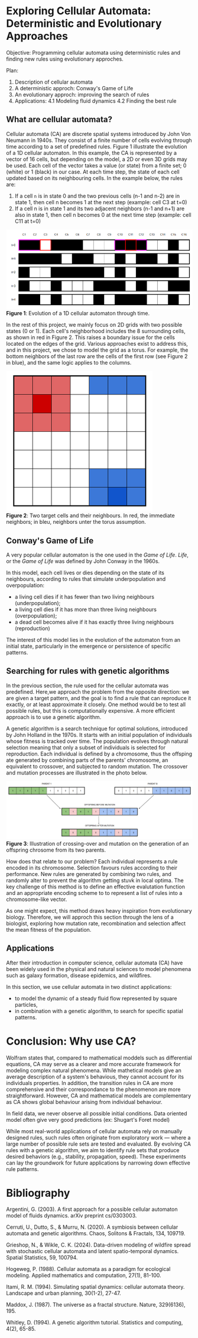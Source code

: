 # Exploring Cellular Automata: Deterministic and Evolutionary Approaches

Objective: Programming cellular automata using deterministic rules and finding new rules using evolutionary approches. 

Plan:
1. Description of cellular automata
2. A deterministic approch: Conway's Game of Life
3. An evolutionary approch: improving the search of rules
4. Applications:
    4.1 Modeling fluid dynamics
    4.2 Finding the best rule



## What are cellular automata?

Cellular automata (CA) are discrete spatial systems introduced by John Von Neumann in 1940s. They consist of a finite number of cells evolving through time according to a set of predefined rules. Figure 1 illustrate the evolution of a 1D cellular automaton. In this example, the CA is represented by a vector of 16 cells, but depending on the model, a 2D or even 3D grids may be used. Each cell of the vector takes a value (or state) from a finite set; 0 (white) or 1 (black) in our case. At each time step, the state of each cell updated based on its neighbouring cells. In the example below, the rules are:
1. If a cell `n` is in state 0 and the two previous cells (n-1 and n-2) are in state 1, then cell n becomes 1 at the next step (example: cell C3 at t=0)
2. If a cell n is in state 1 and its two adjacent neighbors (n-1 and n+1) are also in state 1, then cell n becomes 0 at the next time step (example: cell C11 at t=0)

![Figure 1: Evolution of a 1D cellular automaton through time.](Figure/1D_CellularAutomaton.png) <br>
**Figure 1**: Evolution of a 1D cellular automaton through time.

In the rest of this project, we mainly focus on 2D grids with two possible states (0 or 1). Each cell's neighborhood includes the 8 surrounding cells, as shown in red in Figure 2. This raises a boundary issue for the cells located on the edges of the grid. Various approaches exist to address this, and in this project, we chose to model the grid as a torus. For example, the bottom neighbors of the last row are the cells of the first row (see Figure 2 in blue), and the same logic applies to the columns.

![Figure 2: Two target cells and their neighbours.](Figure/2D_torus_CellularAutomaton.png) <br>
**Figure 2**: Two target cells and their neighbours. In red, the immediate neighbors; in bleu, neighbors unter the torus assumption.


## Conway's Game of Life

A very popular cellular automaton is the one used in the *Game of Life*. *Life*, or the *Game of Life* was defined by John Conway in the 1960s. 

In this model, each cell lives or dies depending on the state of its neighbours, according to rules that simulate underpopulation and overpopulation:
- a living cell dies if it has fewer than two living neighbours (underpopulation);
- a living cell dies if it has more than three living neighbours (overpopulation);
- a dead cell becomes alive if it has exactly three living neighbours (reproduction)

The interest of this model lies in the evolution of the automaton from an initial state, particularly in the emergence or persistence of specific patterns.


## Searching for rules with genetic algorithms

In the previous section, the rule used for the cellular automata was predefined. Here,we approach the problem from the opposite direction: we are given a target pattern, and the goal is to find a rule that can reproduce it exactly, or at least approximate it closely. One method would be to test all possible rules, but this is computationally expensive. A more efficient approach is to use a genetic algorithm.

A genetic algorithm is a search technique for optimal solutions, introduced by John Holland in the 1970s. It starts with an initial population of individuals whose fitness is tracked over time. The population evolves through natural selection meaning that only a subset of individuals is selected for reproduction. Each individual is defined by a chromosome, thus the offsping ate generated by combining parts of the parents' chromosome, an equivalent to crossover, and subjected to random mutation. The crossover and mutation processes are illustrated in the photo below.

![Figure 3: Illustration of crossing-over and mutation on the generation of an offspring chrosome from its two parents](Figure/GeneticAlgorithm_CrossoverMutation.png)
**Figure 3**: Illustration of crossing-over and mutation on the generation of an offspring chrosome from its two parents.

How does that relate to our problem? Each individual represents a rule encoded in its chromosome. Selection favours rules according to their performance. New rules are generated by combining two rules, and randomly alter to prevent the algorithm getting stuvk in local optima. The key challenge of this method is to define an effective evalutation function and an appropriate encoding scheme to to represent a list of rules into a chromosome-like vector.

As one might expect, this method draws heavy inspiration from evolutionary biology. Therefore, we will approch this section through the lens of a biologist, exploring how mutation rate, recombination and selection affect the mean fitness of the population.


## Applications
After their introduction in computer science, cellular automata (CA) have been widely used in the physical and natural sciences to model phenomena such as galaxy formation, disease epidemics, and wildfires.

In this section, we use cellular automata in two distinct applications:
- to model the dynamic of a steady fluid flow represented by square particles,
- in combination with a genetic algorithm, to search for specific spatial patterns.


# Conclusion: Why use CA?
Wolfram states that, compared to mathematical moddels such as differential equations, CA may serve as a clearer and more accurate framework for modeling complex natural phenomena. While mathetical models give an average description of a system's behavious, they cannot account for its individuals properties. In addition, the transition rules in CA are more comprehensive and their correspondance to the phenomenon are more straightforward. However, CA and mathematical models are complementary as CA shows global behaviour arising from individual behaviour.




In field data, we never observe all possible initial conditions. Data oriented model often give very good predictions (ex: Shugart's Foret model)

While most real-world applications of cellular automata rely on manually designed rules, such rules often originate from exploratory work — where a large number of possible rule sets are tested and evaluated. By evolving CA rules with a genetic algorithm, we aim to identify rule sets that produce desired behaviors (e.g., stability, propagation, speed). These experiments can lay the groundwork for future applications by narrowing down effective rule patterns.


# Bibliography

Argentini, G. (2003). A first approach for a possible cellular automaton model of fluids dynamics. arXiv preprint cs/0303003.

Cerruti, U., Dutto, S., & Murru, N. (2020). A symbiosis between cellular automata and genetic algorithms. Chaos, Solitons & Fractals, 134, 109719.

Grieshop, N., & Wikle, C. K. (2024). Data-driven modeling of wildfire spread with stochastic cellular automata and latent spatio-temporal dynamics. Spatial Statistics, 59, 100794.

Hogeweg, P. (1988). Cellular automata as a paradigm for ecological modeling. Applied mathematics and computation, 27(1), 81-100.

Itami, R. M. (1994). Simulating spatial dynamics: cellular automata theory. Landscape and urban planning, 30(1-2), 27-47.

Maddox, J. (1987). The universe as a fractal structure. Nature, 329(6136), 195.

Whitley, D. (1994). A genetic algorithm tutorial. Statistics and computing, 4(2), 65-85.
